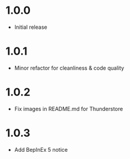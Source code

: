 # 1.0.0
+ Initial release

# 1.0.1
+ Minor refactor for cleanliness & code quality

# 1.0.2
+ Fix images in README.md for Thunderstore

# 1.0.3
+ Add BepInEx 5 notice
